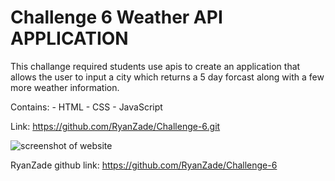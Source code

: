 # Challenge 6 Weather API APPLICATION

This challange required students use apis to create an application that allows the user to input a city which returns a 5 day forcast along with a few more weather information.

Contains: - HTML - CSS - JavaScript

Link: https://github.com/RyanZade/Challenge-6.git

![screenshot of website](./images/screenshot.PNG "Screenshot")

RyanZade
github link: https://github.com/RyanZade/Challenge-6
